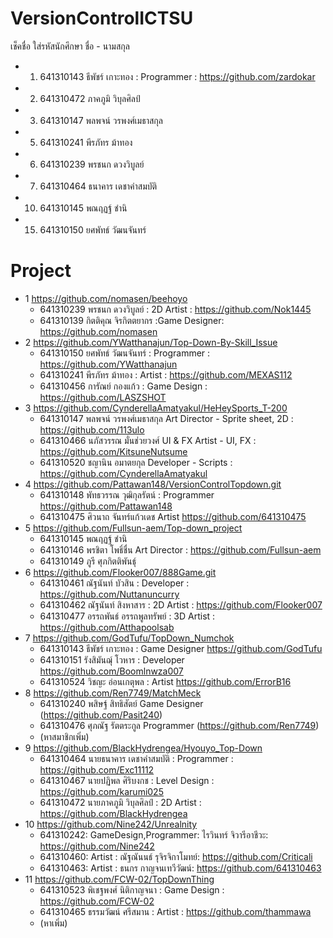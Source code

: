 # VersionControlICTSU

เช็คชื่อ ใส่รหัสนักศึกษา ชื่อ - นามสกุล
- 1. 641310143  ธีพัชร์ เกาะทอง : Programmer : https://github.com/zardokar
- 2. 641310472 ภาคภูมิ วิบุลศิลป์
- 3. 641310147 พลพจน์  วรพงศ์เมธาสกุล
- 5. 641310241 พีรภัทร ม้าทอง
- 6. 641310239 พรชนก ดวงวิบูลย์
- 7. 641310464 ธนาคาร เดชาคำสมบัติ
- 10. 641310145 พณฤฏฐ์ ชำนิ
- 15. 641310150 ยศพัทธ์ วัฒนจันทร์



Project
=====================================
- 1 https://github.com/nomasen/beehoyo
    - 641310239 พรชนก ดวงวิบูลย์ : 2D Artist : https://github.com/Nok1445
    - 641310139 กิตติคุณ จิรกิตตยากร :Game Designer: https://github.com/nomasen
- 2 https://github.com/YWatthanajun/Top-Down-By-Skill_Issue
    - 641310150 ยศพัทธ์ วัฒนจันทร์ : Programmer : https://github.com/YWatthanajun
    - 641310241 พีรภัทร ม้าทอง : Artist : https://github.com/MEXAS112
    - 641310456 การัณย์ กองแก้ว : Game Design : https://github.com/LASZSHOT
- 3 https://github.com/CynderellaAmatyakul/HeHeySports_T-200
    - 641310147 พลพจน์ วรพงศ์เมธาสกุล Art Director - Sprite sheet, 2D : https://github.com/113ulo
    - 641310466 นภัสวรรณ มั่นช่วยวงศ์ UI & FX Artist - UI, FX : https://github.com/KitsuneNutsume
    - 641310520 ชญานิน อมาตยกุล Developer - Scripts : https://github.com/CynderellaAmatyakul
- 4 https://github.com/Pattawan148/VersionControlTopdown.git
    - 641310148 พัทธวรรณ วุฒิกุลรัตน์ : Programmer https://github.com/Pattawan148
    - 641310475 ศิวนาถ จันทร์แก้วเดช Artist https://github.com/641310475
- 5 https://github.com/Fullsun-aem/Top-down_project
    - 641310145 พณฤฏฐ์ ชำนิ
    - 641310146 พรชิตา โพธิ์ชื่น Art Director : https://github.com/Fullsun-aem
    - 641310149 ภูรี ศุภกิตติพันธุ์
- 6 https://github.com/Flooker007/888Game.git
    - 641310461 ณัฐนันท์ บัวสิน : Developer : https://github.com/Nuttanuncurry
    - 641310462 ณัฐนันท์ สิงหาสาร : 2D Artist : https://github.com/Flooker007
    - 641310477 อรรถพันธ์ อรรถพูลทรัพย์ : 3D Artist : https://github.com/Atthapoolsab
- 7 https://github.com/GodTufu/TopDown_Numchok
    - 641310143 ธีพัชร์ เกาะทอง : Game Designer https://github.com/GodTufu
    - 641310151 รังสิมันฌุ์ โวหาร : Developer https://github.com/Boomlnwza007
    - 641310524 วิชญะ อ่อนเกตุพล : Artist https://github.com/ErrorB16
- 8 https://github.com/Ren7749/MatchMeck
    - 641310240 พสิษฐ์ สิทธิสัตย์ Game Designer (https://github.com/Pasit240)
    - 641310476 ศุภณัฐ รัตตระกูล Programmer (https://github.com/Ren7749)
    - (หาสมาชิกเพิ่ม)
- 9 https://github.com/BlackHydrengea/Hyouyo_Top-Down
    - 641310464 นายธนาคาร เดชาคำสมบัติ : Programmer : https://github.com/Exc11112
    - 641310467 นายปฏิพล ศิริบงกช : Level Design : https://github.com/karumi025
    - 641310472 นายภาคภูมิ วิบุลศิลป์ : 2D Artist : https://github.com/BlackHydrengea
- 10 https://github.com/Nine242/Unrealnity
    - 641310242: GameDesign,Programmer: ไรวินทร์ จิวารีอาชีวะ: https://github.com/Nine242
    - 641310460: Artist : ณัฐณันนธ์ รุจิรจิกาโมทย์: https://github.com/Criticali
    - 641310463: Artist : ธนกร กาญจนเทวีวัฒน์: https://github.com/641310463
- 11 https://github.com/FCW-02/TopDownThing
    - 641310523 พิเชฐพงศ์ นิติกาญจนา : Game Design : https://github.com/FCW-02 
    - 641310465 ธรรมวัฒน์ ศรีสมาน : Artist : https://github.com/thammawa 
    - (หาเพิ่ม)
